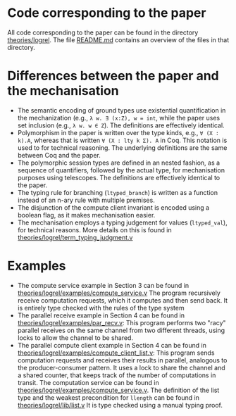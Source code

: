 # Code corresponding to the paper

All code corresponding to the paper can be found in the directory
[theories/logrel](../theories/logrel). The file [README.md](../README.md)
contains an overview of the files in that directory.

# Differences between the paper and the mechanisation

- The semantic encoding of ground types use existential quantification in the
  mechanization (e.g., `λ w. ∃ (x:Z), w = int`, while the paper uses set
  inclusion (e.g., `λ w. w ∈ Z`). The definitions are effectively identical.
- Polymorphism in the paper is written over the type kinds, e.g., `∀ (X : k).A`,
  whereas that is written `∀ (X : lty k Σ). A` in Coq. This notation is used to
  for technical reasoning. The underlying definitions are the same between
  Coq and the paper.
- The polymorphic session types are defined in an nested fashion, as a sequence
  of quantifiers, followed by the actual type, for mechanisation purposes
  using telescopes. The definitions are effectively identical to the paper.
- The typing rule for branching (`ltyped_branch`) is written as a function
  instead of an n-ary rule with multiple premises.
- The disjunction of the compute client invariant is encoded using a boolean
  flag, as it makes mechanisation easier.
- The mechanisation employs a typing judgement for values (`ltyped_val`),
  for technical reasons. More details on this is found in
  [theories/logrel/term_typing_judgment.v](../theories/logrel/term_typing_judgment.v)

# Examples

- The compute service example in Section 3 can be found in
  [theories/logrel/examples/compute_service.v](../theories/logrel/examples/compute_service.v)
  The program recursively receive computation requests, which it computes and
  then send back. It is entirely type checked with the rules of the type system
- The parallel receive example in Section 4 can be found in
  [theories/logrel/examples/par_recv.v](../theories/logrel/examples/par_recv.v):
  This program performs two "racy" parallel receives on the same channel from
  two different threads, using locks to allow the channel to be shared.
- The parallel compute client example in Section 4 can be found in
  [theories/logrel/examples/compute_client_list.v](../theories/logrel/examples/compute_client_list.v):
  This program sends computation requests and receives their results in parallel,
  analogous to the producer-consumer pattern. It uses a lock to share the channel
  and a shared counter, that keeps track of the number of computations in transit.
  The computation service can be found in
  [theories/logrel/examples/compute_service.v](../theories/logrel/examples/compute_service.v).
  The definition of the list type and the weakest precondition for `llength`
  can be found in [theories/logrel/lib/list.v](../theories/logrel/lib/list.v)
  It is type checked using a manual typing proof.

